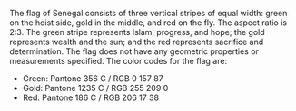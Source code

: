 The flag of Senegal consists of three vertical stripes of equal width: green on the hoist side, gold in the middle, and red on the fly. The aspect ratio is 2:3. The green stripe represents Islam, progress, and hope; the gold represents wealth and the sun; and the red represents sacrifice and determination. The flag does not have any geometric properties or measurements specified. The color codes for the flag are:

- Green: Pantone 356 C / RGB 0 157 87
- Gold: Pantone 1235 C / RGB 255 209 0
- Red: Pantone 186 C / RGB 206 17 38